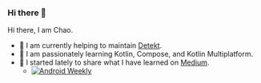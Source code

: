 ### Hi there 👋

Hi there, I am Chao.

- 🔭 I am currently helping to maintain [Detekt](https://github.com/detekt/detekt).
- 🌱 I am passionately learning Kotlin, Compose, and Kotlin Multiplatform.
- 💬 I started lately to share what I have learned on [Medium](https://chao2zhang.medium.com/).
  - [![Android Weekly](https://androidweekly.net/issues/issue-492/badge.svg)](https://androidweekly.net/issues/issue-492)
